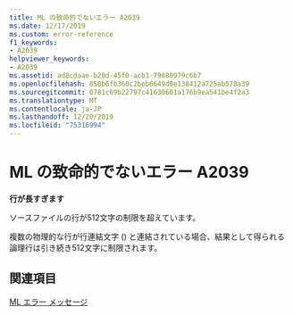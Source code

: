```yaml
---
title: ML の致命的でないエラー A2039
ms.date: 12/17/2019
ms.custom: error-reference
f1_keywords:
- A2039
helpviewer_keywords:
- A2039
ms.assetid: ad8cdaae-b20d-45f0-acb1-79880979c6b7
ms.openlocfilehash: 850b6fb360c2beb6649d0e138412a725ab578a39
ms.sourcegitcommit: 0781c69b22797c41630601a176b9ea541be4f2a3
ms.translationtype: MT
ms.contentlocale: ja-JP
ms.lasthandoff: 12/20/2019
ms.locfileid: "75316994"
---
```

# <a name="ml-nonfatal-error-a2039"></a>ML の致命的でないエラー A2039

**行が長すぎます**

ソースファイルの行が512文字の制限を超えています。

複数の物理的な行が行連結文字 (\) と連結されている場合、結果として得られる論理行は引き続き512文字に制限されます。

## <a name="see-also"></a>関連項目

[ML エラー メッセージ](ml-error-messages.md)
